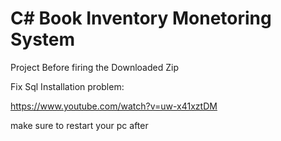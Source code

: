 # C# Book Inventory Monetoring System
Project
Before firing the Downloaded Zip 

Fix Sql Installation problem:

https://www.youtube.com/watch?v=uw-x41xztDM

make sure to restart your pc after 
